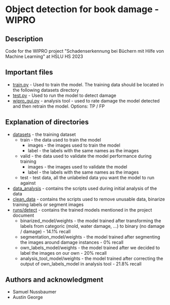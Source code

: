 # Object detection for book damage - WIPRO

## Description
Code for the WIPRO project "Schadenserkennung bei Büchern mit Hilfe von Machine Learning" at HSLU HS 2023

## Important files
* [train.py](https://github.com/george-austin/POC_WIPRO/blob/main/train.py) - Used to train the model. The training data should be located in the following datasets directory
* [test.py](https://github.com/george-austin/POC_WIPRO/blob/main/test.py) - Used to run the model to detect damage
* [wipro_gui.py](https://github.com/george-austin/POC_WIPRO/blob/main/wipro_gui.py) - analysis tool - used to rate damage the model detected and then retrain the model. Options: TP / FP

## Explanation of directories
* [datasets](https://github.com/george-austin/POC_WIPRO/tree/main/datasets) - the training dataset
    * train - the data used to train the model
      * images - the images used to train the model
      * label - the labels with the same names as the images
    * valid - the data used to validate the model performance during training
      * images - the images used to validate the model
      * label - the labels with the same names as the images
    * test - test data, all the unlabeled data you want the model to run against
* [data_analysis](https://github.com/george-austin/POC_WIPRO/tree/main/data_analysis) - contains the scripts used during initial analysis of the data
* [clean_data](https://github.com/george-austin/POC_WIPRO/tree/main/clean_data) - contains the scripts used to remove unusable data, binarize training labels or segment images
* [runs/detect](https://github.com/george-austin/POC_WIPRO/tree/main/runs/detect) - contains the trained models mentioned in the project document
  * binarized_model/weights - the model trained after transforming the labels from categoric (mold, water damage, ...) to binary (no damage / damage) - 14.1% recall
  * segmentation_model/weights - the model trained after segmenting the images around damage instances - 0% recall
  * own_labels_model/weights - the model trained after we decided to label the images on our own - 20% recall
  * analysis_tool_model/weights - the model trained after correcting the output of own_labels_model in analysis tool - 21.8% recall

## Authors and acknowledgment
- Samuel Nussbaumer
- Austin George
